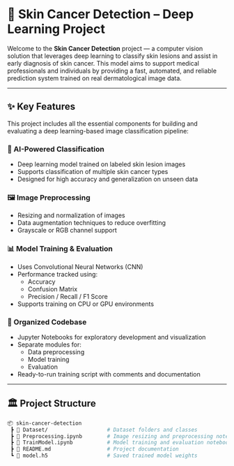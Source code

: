 # 🧬 Skin Cancer Detection – Deep Learning Project

Welcome to the **Skin Cancer Detection** project — a computer vision solution that leverages deep learning to classify skin lesions and assist in early diagnosis of skin cancer. This model aims to support medical professionals and individuals by providing a fast, automated, and reliable prediction system trained on real dermatological image data.

---

## ✨ Key Features

This project includes all the essential components for building and evaluating a deep learning-based image classification pipeline:

### 🧠 AI-Powered Classification

- Deep learning model trained on labeled skin lesion images
- Supports classification of multiple skin cancer types
- Designed for high accuracy and generalization on unseen data

### 🖼️ Image Preprocessing

- Resizing and normalization of images
- Data augmentation techniques to reduce overfitting
- Grayscale or RGB channel support

### 📊 Model Training & Evaluation

- Uses Convolutional Neural Networks (CNN)
- Performance tracked using:
  - Accuracy
  - Confusion Matrix
  - Precision / Recall / F1 Score
- Supports training on CPU or GPU environments

### 📁 Organized Codebase

- Jupyter Notebooks for exploratory development and visualization
- Separate modules for:
  - Data preprocessing
  - Model training
  - Evaluation
- Ready-to-run training script with comments and documentation

---

## 🏛️ Project Structure

```bash
📦 skin-cancer-detection
 ┣ 📁 Dataset/                   # Dataset folders and classes
 ┣ 📄 Preprocessing.ipynb        # Image resizing and preprocessing notebook
 ┣ 📄 TrainModel.ipynb           # Model training and evaluation notebook
 ┣ 📄 README.md                  # Project documentation
 ┗ 📄 model.h5                   # Saved trained model weights
